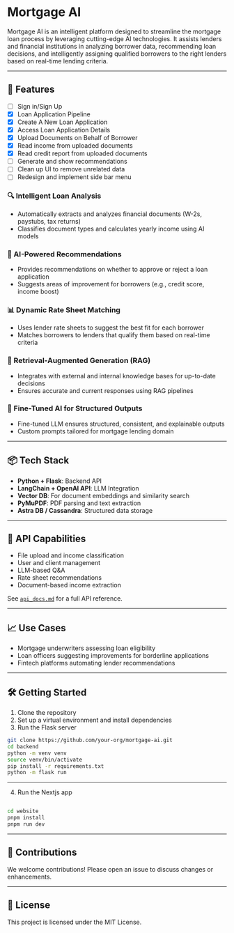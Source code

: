 # Mortgage AI

Mortgage AI is an intelligent platform designed to streamline the mortgage loan process by leveraging cutting-edge AI technologies. It assists lenders and financial institutions in analyzing borrower data, recommending loan decisions, and intelligently assigning qualified borrowers to the right lenders based on real-time lending criteria.

---

## 🚀 Features
- [ ] Sign in/Sign Up
- [x] Loan Application Pipeline
- [x] Create A New Loan Application
- [x] Access Loan Application Details
- [x] Upload Documents on Behalf of Borrower
- [x] Read income from uploaded documents
- [x] Read credit report from uploaded documents
- [ ] Generate and show recommendations
- [ ] Clean up UI to remove unrelated data
- [ ] Redesign and implement side bar menu

### 🔍 Intelligent Loan Analysis
- Automatically extracts and analyzes financial documents (W-2s, paystubs, tax returns)
- Classifies document types and calculates yearly income using AI models

### 🤖 AI-Powered Recommendations
- Provides recommendations on whether to approve or reject a loan application
- Suggests areas of improvement for borrowers (e.g., credit score, income boost)

### 📊 Dynamic Rate Sheet Matching
- Uses lender rate sheets to suggest the best fit for each borrower
- Matches borrowers to lenders that qualify them based on real-time criteria

### 🔄 Retrieval-Augmented Generation (RAG)
- Integrates with external and internal knowledge bases for up-to-date decisions
- Ensures accurate and current responses using RAG pipelines

### 🧠 Fine-Tuned AI for Structured Outputs
- Fine-tuned LLM ensures structured, consistent, and explainable outputs
- Custom prompts tailored for mortgage lending domain

---

## 📦 Tech Stack
- **Python + Flask**: Backend API
- **LangChain + OpenAI API**: LLM Integration
- **Vector DB**: For document embeddings and similarity search
- **PyMuPDF**: PDF parsing and text extraction
- **Astra DB / Cassandra**: Structured data storage

---

## 📌 API Capabilities
- File upload and income classification
- User and client management
- LLM-based Q&A
- Rate sheet recommendations
- Document-based income extraction

See [`api_docs.md`](./api_docs.md) for a full API reference.

---

## 📈 Use Cases
- Mortgage underwriters assessing loan eligibility
- Loan officers suggesting improvements for borderline applications
- Fintech platforms automating lender recommendations

---

## 🛠️ Getting Started
1. Clone the repository
2. Set up a virtual environment and install dependencies
3. Run the Flask server

```bash
git clone https://github.com/your-org/mortgage-ai.git
cd backend
python -m venv venv
source venv/bin/activate
pip install -r requirements.txt
python -m flask run
```

---

4. Run the Nextjs app

```bash

cd website
pnpm install
pnpm run dev
```

---

## 🤝 Contributions
We welcome contributions! Please open an issue to discuss changes or enhancements.

---

## 📄 License
This project is licensed under the MIT License.

